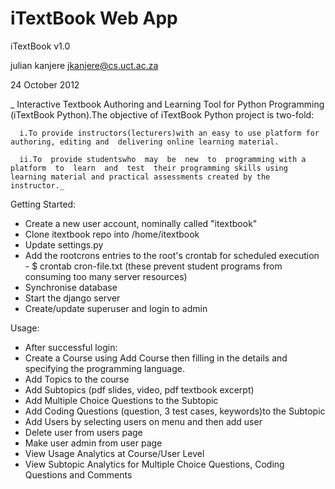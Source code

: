 iTextBook Web App
================

iTextBook v1.0

julian kanjere <jkanjere@cs.uct.ac.za>

24 October 2012

_ Interactive Textbook Authoring and Learning Tool for Python Programming (iTextBook Python).The objective of iTextBook
Python project is two-fold: 
      
      i.To provide instructors(lecturers)with an easy to use platform for authoring, editing and  delivering online learning material.

      ii.To  provide studentswho  may  be  new  to  programming with a  platform  to  learn  and  test  their programming skills using learning material and practical assessments created by the instructor._


Getting Started:

- Create a new user account, nominally called "itextbook"
- Clone itextbook repo into /home/itextbook
- Update settings.py
- Add the rootcrons entries to the root's crontab for scheduled execution - $ crontab cron-file.txt
   (these prevent student programs from consuming too many server resources)
- Synchronise database
- Start the django server
- Create/update superuser and login to admin





Usage: 

- After successful login:
- Create a Course using Add Course then filling in the details and specifying the programming language.
- Add Topics to the course
- Add Subtopics (pdf slides, video, pdf textbook excerpt)
- Add Multiple Choice Questions to the Subtopic
- Add Coding Questions (question, 3 test cases, keywords)to the Subtopic
- Add Users by selecting users on menu and then add user
- Delete user from users page
- Make user admin from user page
- View Usage Analytics at Course/User Level
- View Subtopic Analytics for Multiple Choice Questions, Coding Questions and Comments

